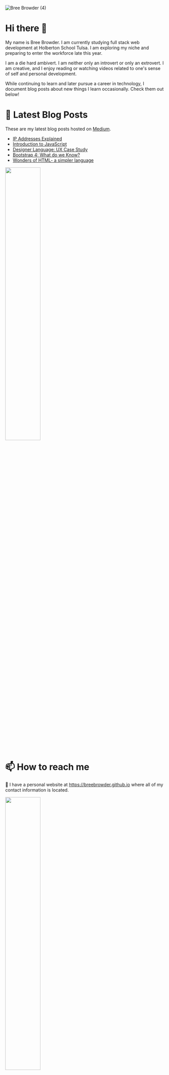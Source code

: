 
![Bree Browder (4)](https://user-images.githubusercontent.com/58611397/150261822-b5d070ac-1142-401d-be3d-ed6de105ba5d.png)


# Hi there 👋
My name is Bree Browder. I am currently studying full stack web development at Holberton School Tulsa. I am exploring my niche and preparing to enter the workforce late this year.

I am a die hard ambivert. I am neither only an introvert or only an extrovert. I am creative, and I enjoy reading or watching videos related to one's sense of self and personal development.

While continuing to learn and later pursue a career in technology, I document blog posts about new things I learn occasionally. Check them out below!

# 📝 Latest Blog Posts
These are my latest blog posts hosted on <a href="https://medium.com">Medium</a>.

<!-- BLOG-POST-LIST:START -->
- [IP Addresses Explained](https://medium.com/geekculture/ip-addresses-explained-8e8a9c976db4?source=rss-7aa4ae5543ba------2)
- [Introduction to JavaScript](https://medium.com/geekculture/introduction-to-javascript-73f201677140?source=rss-7aa4ae5543ba------2)
- [Designer Language: UX Case Study](https://breebrowder.medium.com/designer-language-ux-case-study-c08318674d27?source=rss-7aa4ae5543ba------2)
- [Bootstrap 4: What do we Know?](https://medium.com/geekculture/bootstrap-4-what-do-we-know-2eebc2d3a302?source=rss-7aa4ae5543ba------2)
- [Wonders of HTML- a simpler language](https://breebrowder.medium.com/wonders-of-html-a-simpler-language-3dffa8530b72?source=rss-7aa4ae5543ba------2)
<!-- BLOG-POST-LIST:END -->

<img width="47%" src="https://github-readme-stats.vercel.app/api/top-langs/?username=breebrowder&layout=compact&show_icons=true&theme=cobalt" />


# 📫 How to reach me
🔗 I have a personal website at https://breebrowder.github.io where all of my contact information is located.



<img width="47%" src="https://github-readme-stats.vercel.app/api?username=breebrowder&show_icons=true&theme=cobalt" />
